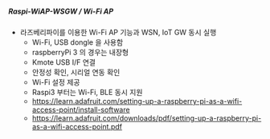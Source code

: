 ##### Raspi-WiAP-WSGW / Wi-Fi AP 
- 라즈베리파이를 이용한 Wi-Fi AP 기능과 WSN, IoT GW 동시 실행
  - Wi-Fi, USB dongle 을 사용함
  - raspberryPi 3 의 경우는 내장형 
  - Kmote USB I/F 연결 
  - 안정성 확인, 시리얼 연동 확인
  - Wi-Fi 설정 제공
  - Raspi3 부터는 Wi-Fi, BLE 동시 지원
  - https://learn.adafruit.com/setting-up-a-raspberry-pi-as-a-wifi-access-point/install-software
  - https://learn.adafruit.com/downloads/pdf/setting-up-a-raspberry-pi-as-a-wifi-access-point.pdf
